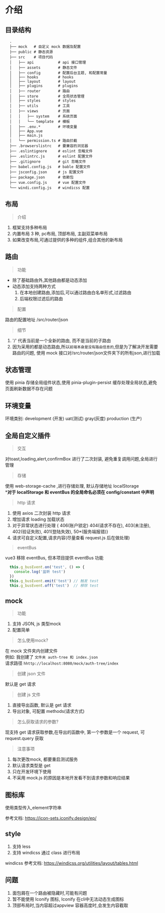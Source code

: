 # 介绍

## 目录结构

```text
  .
  ├── mock   # 自定义 mock 数据及配置
  ├── public # 静态资源
  ├── src    # 项目代码
  │   ├── api           # api 接口管理
  │   ├── assets        # 静态文件
  │   ├── config        # 配置后台主题, 和配置常量
  │   ├── hooks         # hooks
  │   ├── layout        # layout
  │   ├── plugins       # plugins
  │   ├── router        # 路由
  │   ├── store         # 全局状态管理
  │   ├── styles        # styles
  │   ├── utils         # 工具
  │   ├── views         # 页面
  │   │   ├── system    # 系统页面
  │   │   └── template  # 模板
  │   ├── .env.*        # 环境变量
  │   ├── App.vue
  │   ├── main.js
  │   └── permission.ts # 路由拦截
  ├── .browserslistrc   # 要兼容的浏览器
  ├── .eslintignore     # eslint 忽略文件
  ├── .eslintrc.js      # eslint 配置文件
  ├── .gitignore        # git 忽略文件
  ├── babel.config.js   # bable 配置文件
  ├── jsconfig.json     # js 配置文件
  ├── package.json      # 依赖包
  ├── vue.config.js     # vue 配置文件
  └── windi.config.js   # windicss 配置
```

## 布局

> 介绍
  
  1. 框架支持多种布局
  2. 内置布局 3 种, pc布局, 顶部布局, 主副双菜单布局
  3. 如果改变布局,可通过提供的多种的组件,组合其他的新布局
  
## 路由

> 功能

* 除了基础路由外,其他路由都是动态添加
* 动态添加支持两种方式
  1. 在本地创建路由,添加后,可以通过路由白名单形式,过滤路由
  2. 后端权限过滤后的路由

> 配置

  路由的配置地址 /src/router/json

> 细节

  1. '/' 代表当前是一个全新的路由, 而不是当前的子路由
  2. 因为采用的都是动态路由,所以`前端本身是没有路由信息的`,但是为了解决开发需要路由的问题, 使用 mock 接口对/src/router/json文件夹下的所有json,进行加载

## 状态管理

  使用 pinia 存储全局组件状态,使用 pinia-plugin-persist 缓存处理全局状态,避免页面刷新数据不存在问题

## 环境变量

  环境类别: development (开发)  uat(测试) gray(灰度)  production (生产)  

## 全局自定义插件

> 交互

  对toast,loading,alert,confirmBox 进行了二次封装, 避免重复调用问题,全局进行管理

> 存储

  使用 web-storage-cache ,进行存储处理, 默认存储地址 localStorage  
  ***对于 localStorage 和 eventBus 的全局命名必须在 config/constant 中声明**

> http 请求

  1. 使用 axios 二次封装 http 请求
  2. 增加请求 loading 加载状态
  3. 对于异常状态进行处理 { 406(账户锁定) 404(请求不存在), 403(未注册), 402(验证失败), 401(登陆失效), 50*(服务端报错)}
  4. 请求可自定义配置,请求内容(尽量查看 request.js 后在做处理)

> eventBus

  vue3 移除 eventBus, 但本项目提供 eventBus 功能

  ```js
    this.g_busEvent.on('test', () => {
      console.log('监听 test')
    })
    this.g_busEvent.emit('test') // 触发 test
    this.g_busEvent.off('test')  // 移除 test
  ```

## mock

> 功能

  1. 支持 JSON, js 类型mock
  2. 配置简单

> 怎么使用mock?

  在 mock 文件夹内创建文件  
  例如: 我创建了 `文件夹 auth-tree 和 index.json`  
  请求路径 `hhttp://localhost:8080/mock/auth-tree/index`

> 创建 json 文件

  默认是 get 请求

> 创建 js 文件

  1. 直接导出函数, 默认是 get 请求
  2. 导出对象, 可配置 methods(请求方式)

> 怎么获取请求的参数?

  现支持 get 请求获取参数,在导出的函数中, 第一个参数是一个 request, 可 request.query 获取

> 注意事项

1. 每次更改mock, 都要重启测试服务
2. 默认请求类型是 get
3. 只在开发环境下使用
4. 不采用 mock.js 的原因是本地开发看不到请求参数和响应结果

## 图标库

使用类型传入,element字符串

参考文档: <https://icon-sets.iconify.design/ep/>

## style

 1. 支持 less
 2. 支持 windicss 通过 class 进行布局

windicss 参考文档: <https://windicss.org/utilities/layout/tables.html>

## 问题

1. 面包屑在一个路由被隐藏时,可能有问题
2. 暂不能使用 Iconify 图标, Iconify 在cli中无法动态生成图标
3. 顶部布局时,当内容超过appview 容器高度时,会发生内容截取
